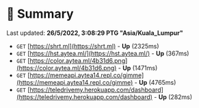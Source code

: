 # 📖 Summary
Last updated: **26/5/2022, 3:08:29 PTG "Asia/Kuala_Lumpur"**

- `GET` [https://shrt.ml](https://shrt.ml) - **Up** (2325ms)
- `GET` [https://hst.aytea.ml/](https://hst.aytea.ml/) - **Up** (367ms)
- `GET` [https://color.aytea.ml/4b31d6.png](https://color.aytea.ml/4b31d6.png) - **Up** (1471ms)
- `GET` [https://memeapi.aytea14.repl.co/gimme](https://memeapi.aytea14.repl.co/gimme) - **Up** (4765ms)
- `GET` [https://teledrivemy.herokuapp.com/dashboard](https://teledrivemy.herokuapp.com/dashboard) - **Up** (282ms)

